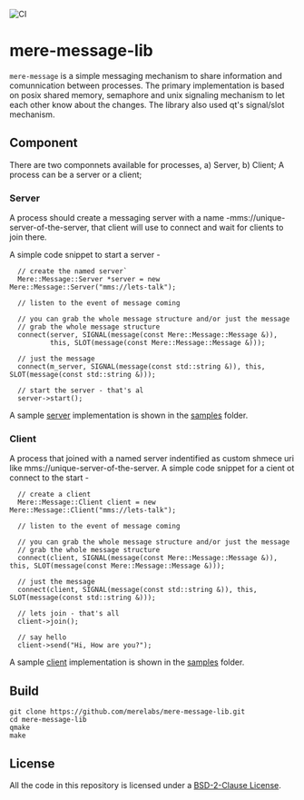 ![CI](https://github.com/merelabs/mere-message-lib/workflows/CI/badge.svg)
# mere-message-lib
`mere-message` is a simple messaging mechanism to share information and comunnication between processes. The primary implementation is based on posix shared memory, semaphore and unix signaling mechanism to let each other know about the changes. The library also used qt's signal/slot mechanism.

## Component
There are two componnets available for processes, a) Server, b) Client; A process can be a server or a client;

### Server
A process should create a messaging server with a name -mms://unique-server-of-the-server, that client will use to connect and wait for clients to join there. 

A simple code snippet to start a server -
```
  // create the named server`
  Mere::Message::Server *server = new Mere::Message::Server("mms://lets-talk");
  
  // listen to the event of message coming
  
  // you can grab the whole message structure and/or just the message
  // grab the whole message structure
  connect(server, SIGNAL(message(const Mere::Message::Message &)), 
          this, SLOT(message(const Mere::Message::Message &)));
  
  // just the message
  connect(m_server, SIGNAL(message(const std::string &)), this, SLOT(message(const std::string &)));

  // start the server - that's al
  server->start();
```

A sample [server](https://github.com/merelabs/mere-message/tree/master/samples/server) implementation is shown in the [samples](https://github.com/merelabs/mere-message/tree/master/samples) folder.

### Client
A process that joined with a named server indentified as custom shmece uri like mms://unique-server-of-the-server.
A simple code snippet for a cient ot connect to the start -
```
  // create a client
  Mere::Message::Client client = new Mere::Message::Client("mms://lets-talk");
  
  // listen to the event of message coming
  
  // you can grab the whole message structure and/or just the message
  // grab the whole message structure
  connect(client, SIGNAL(message(const Mere::Message::Message &)), this, SLOT(message(const Mere::Message::Message &)));
  
  // just the message
  connect(client, SIGNAL(message(const std::string &)), this, SLOT(message(const std::string &)));

  // lets join - that's all
  client->join();

  // say hello
  client->send("Hi, How are you?");
```
A sample [client](https://github.com/merelabs/mere-message/tree/master/samples/client) implementation is shown in the [samples](https://github.com/merelabs/mere-message/tree/master/samples) folder.


## Build

```shell
git clone https://github.com/merelabs/mere-message-lib.git
cd mere-message-lib
qmake
make
```

## License
All the code in this repository is licensed under a [BSD-2-Clause License](LICENSE).
